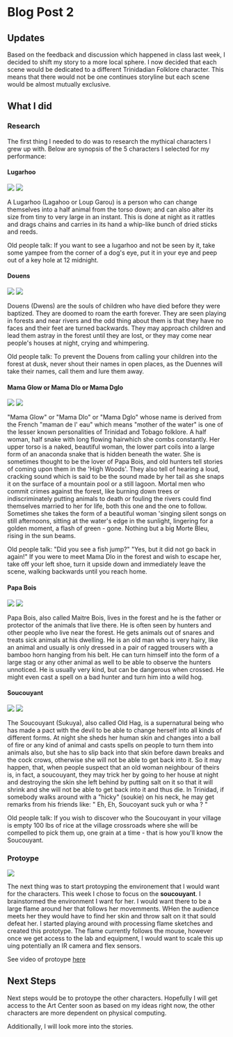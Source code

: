 # Blog Post 2

## Updates

Based on the feedback and discussion which happened in class last week, I decided to shift my story to a more local sphere. I now decided that each scene would be dedicated to a different Trinidadian Folklore character. This means that there would not be one continues storyline but each scene would be almost mutually exclusive.

## What I did

### Research

The first thing I needed to do was to research the mythical characters I grew up with. Below are synopsis of the 5 characters I selected for my performance:

#### Lugarhoo

![](LoupGarou1.jpg)
![](LoupGarou2.jpg)

A Lugarhoo (Lagahoo or Loup Garou) is a person who can change themselves into a half animal from the torso down; and can also alter its size from tiny to very large in an instant. This is done at night as it rattles and drags chains and carries in its hand a whip-like bunch of dried sticks and reeds.

Old people talk: If you want to see a lugarhoo and not be seen by it, take some yampee from the corner of a dog's eye, put it in your eye and peep out of a key hole at 12 midnight.
 
#### Douens

![](Douens1.jpg)
![](Douens2.jpg)

Douens (Dwens) are the souls of children who have died before they were baptized. They are doomed to roam the earth forever. They are seen playing in forests and near rivers and the odd thing about them is that they have no faces and their feet are turned backwards. They may approach children and lead them astray in the forest until they are lost, or they may come near people's houses at night, crying and whimpering.

Old people talk: To prevent the Douens from calling your children into the forest at dusk, never shout their names in open places, as the Duennes will take their names, call them and lure them away.
 
#### Mama Glow or Mama Dlo or Mama Dglo

![](MamaD'leau1.jpg)
![](MamaD'leau2.jpg)

"Mama Glow" or "Mama Dlo" or "Mama Dglo" whose name is derived from the French "maman de l' eau" which means "mother of the water" is one of the lesser known personalities of Trinidad and Tobago folklore. A half woman, half snake with long flowing hairwhich she combs constantly. Her upper torso is a naked, beautiful woman, the lower part coils into a large form of an anaconda snake that is hidden beneath the water. She is sometimes thought to be the lover of Papa Bois, and old hunters tell stories of coming upon them in the 'High Woods'. They also tell of hearing a loud, cracking sound which is said to be the sound made by her tail as she snaps it on the surface of a mountain pool or a still lagoon. Mortal men who commit crimes against the forest, like burning down trees or indiscriminately putting animals to death or fouling the rivers could find themselves married to her for life, both this one and the one to follow. Sometimes she takes the form of a beautiful woman 'singing silent songs on still afternoons, sitting at the water's edge in the sunlight, lingering for a golden moment, a flash of green - gone. Nothing but a big Morte Bleu, rising in the sun beams.

Old people talk: "Did you see a fish jump?" "Yes, but it did not go back in again!" If you were to meet Mama Dlo in the forest and wish to escape her, take off your left shoe, turn it upside down and immediately leave the scene, walking backwards until you reach home.
 
#### Papa Bois

![](PapaBois1.jpg)
![](PapaBois2.jpg)

Papa Bois, also called Maitre Bois, lives in the forest and he is the father or protector of the animals that live there. He is often seen by hunters and other people who live near the forest. He gets animals out of snares and treats sick animals at his dwelling. He is an old man who is very hairy, like an animal and usually is only dressed in a pair of ragged trousers with a bamboo horn hanging from his belt. He can turn himself into the form of a large stag or any other animal as well to be able to observe the hunters unnoticed. He is usually very kind, but can be dangerous when crossed. He might even cast a spell on a bad hunter and turn him into a wild hog.
 
#### Soucouyant

![](Soucouyant.jpg)
![](Soucouyant2.jpg)

The Soucouyant (Sukuya), also called Old Hag, is a supernatural being who has made a pact with the devil to be able to change herself into all kinds of different forms. At night she sheds her human skin and changes into a ball of fire or any kind of animal and casts spells on people to turn them into animals also, but she has to slip back into that skin before dawn breaks and the cock crows, otherwise she will not be able to get back into it. So it may happen, that, when people suspect that an old woman neighbour of theirs is, in fact, a soucouyant, they may trick her by going to her house at night and destroying the skin she left behind by putting salt on it so that it will shrink and she will not be able to get back into it and thus die. In Trinidad, if somebody walks around with a "hicky" (soukie) on his neck, he may get remarks from his friends like: " Eh, Eh, Soucoyant suck yuh or wha ? "

Old people talk: If you wish to discover who the Soucouyant in your village is empty 100 lbs of rice at the village crossroads where she will be compelled to pick them up, one grain at a time - that is how you'll know the Soucouyant.
 
### Protoype

![](fire.png)

The next thing was to start protoyping the environement that I would want for the characters. This week I chose to focus on the **soucouyant**. I brainstormed the environment I want for her. I would want there to be a large flame around her that follows her movemments. WHen the audience meets her they would have to find her skin and throw salt on it that sould defeat her. I started playing around with processing flame sketches and created this prototype. The flame currently follows the mouse, however once we get access to the lab and equipment, I would want to scale this up uing potentially an IR camera and flex sensors. 

See video of protoype [here](https://youtu.be/bOigaOtRZFw)

## Next Steps

Next steps would be to protoype the other characters. Hopefully I will get access to the Art Center soon as based on my ideas right now, the other characters are more dependent on physical computing.

Additionally, I will look more into the stories.
